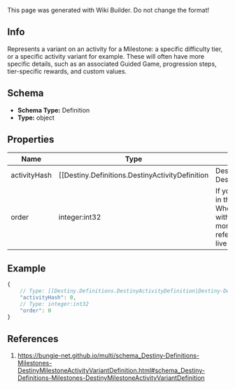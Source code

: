 <span class="wiki-builder">This page was generated with Wiki Builder. Do not change the format!</span>

## Info
Represents a variant on an activity for a Milestone: a specific difficulty tier, or a specific activity variant for example. These will often have more specific details, such as an associated Guided Game, progression steps, tier-specific rewards, and custom values.

## Schema
* **Schema Type:** Definition
* **Type:** object

## Properties
Name | Type | Description
---- | ---- | -----------
activityHash | [[Destiny.Definitions.DestinyActivityDefinition|Destiny-Definitions-DestinyActivityDefinition]]:integer:uint32 | The hash to use for looking up the variant Activity's definition (DestinyActivityDefinition), where you can find its distinguishing characteristics such as difficulty level and recommended light level. Frequently, that will be the only distinguishing characteristics in practice, which is somewhat of a bummer.
order | integer:int32 | If you care to do so, render the variants in the order prescribed by this value. When you combine live Milestone data with the definition, the order becomes more useful because you'll be cross-referencing between the definition and live data.

## Example
```javascript
{
    // Type: [[Destiny.Definitions.DestinyActivityDefinition|Destiny-Definitions-DestinyActivityDefinition]]:integer:uint32
    "activityHash": 0,
    // Type: integer:int32
    "order": 0
}

```

## References
1. https://bungie-net.github.io/multi/schema_Destiny-Definitions-Milestones-DestinyMilestoneActivityVariantDefinition.html#schema_Destiny-Definitions-Milestones-DestinyMilestoneActivityVariantDefinition
